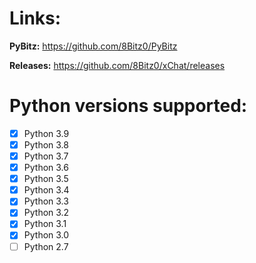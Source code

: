 # Links:

**PyBitz:** https://github.com/8Bitz0/PyBitz

**Releases:** https://github.com/8Bitz0/xChat/releases

# Python versions supported:

- [x] Python 3.9
- [x] Python 3.8
- [x] Python 3.7
- [x] Python 3.6
- [x] Python 3.5
- [x] Python 3.4
- [x] Python 3.3
- [x] Python 3.2
- [x] Python 3.1
- [x] Python 3.0
- [ ] Python 2.7
